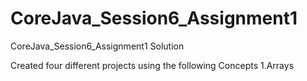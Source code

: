 # CoreJava_Session6_Assignment1
CoreJava_Session6_Assignment1 Solution

Created four different projects using the following Concepts
1.Arrays
